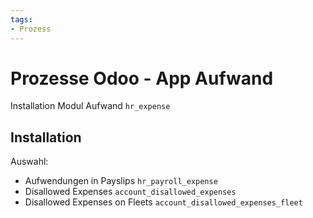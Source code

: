 ```yaml
---
tags:
- Prozess
---
```

# Prozesse Odoo - App Aufwand
Installation Modul Aufwand `hr_expense`

## Installation

Auswahl:
* Aufwendungen in Payslips `hr_payroll_expense`
* Disallowed Expenses `account_disallowed_expenses`
* Disallowed Expenses on Fleets `account_disallowed_expenses_fleet`
